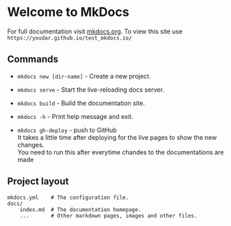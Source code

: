 # Welcome to MkDocs

For full documentation visit [mkdocs.org](https://www.mkdocs.org).
To view this site use `https://youdar.github.io/test_mkdocs.io/`

## Commands

* `mkdocs new [dir-name]` - Create a new project.
* `mkdocs serve` - Start the live-reloading docs server.
* `mkdocs build` - Build the documentation site.
* `mkdocs -h` - Print help message and exit.

* `mkdocs gh-deploy` - push to GitHub  
  It takes a little time after deploying for the live pages to show the new changes.  
  You need to run this after everytime chandes to the documentations are made  

## Project layout

    mkdocs.yml    # The configuration file.
    docs/
        index.md  # The documentation homepage.
        ...       # Other markdown pages, images and other files.

